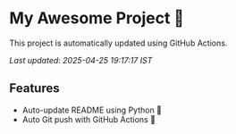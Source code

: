 # My Awesome Project 🚀

This project is automatically updated using GitHub Actions.

_Last updated: 2025-04-25 19:17:17 IST_

## Features
- Auto-update README using Python 🐍
- Auto Git push with GitHub Actions 🤖
